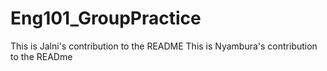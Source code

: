 # Eng101_GroupPractice
This is Jalni's contribution to the README
This is Nyambura's contribution to the READme